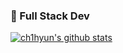 ### 🌱 Full Stack Dev

[![ch1hyun's github stats](https://github-readme-stats.vercel.app/api?username=ch1hyun&show_icons=true&theme=tokyonight
)](https://github.com/anuraghazra/github-readme-stats)

<!--
**ch1hyun/ch1hyun** is a ✨ _special_ ✨ repository because its `README.md` (this file) appears on your GitHub profile.

Here are some ideas to get you started:

- 🔭 I’m currently working on ...
- 🌱 I’m currently learning ...
- 👯 I’m looking to collaborate on ...
- 🤔 I’m looking for help with ...
- 💬 Ask me about ...
- 📫 How to reach me: ...
- 😄 Pronouns: ...
- ⚡ Fun fact: ...
-->
